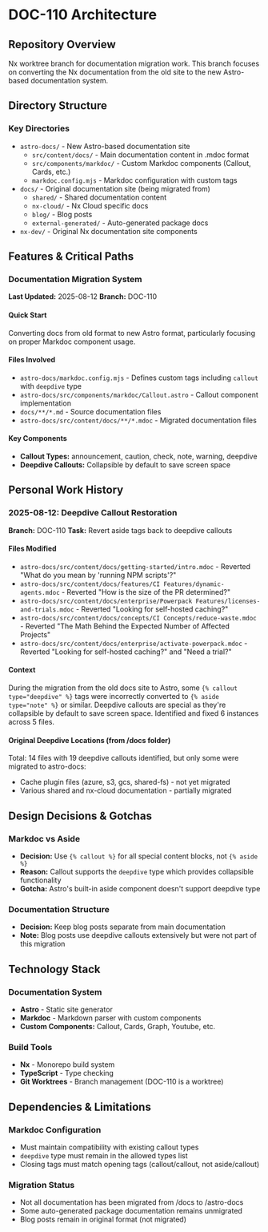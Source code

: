 # DOC-110 Architecture

## Repository Overview
Nx worktree branch for documentation migration work. This branch focuses on converting the Nx documentation from the old site to the new Astro-based documentation system.

## Directory Structure

### Key Directories
- `astro-docs/` - New Astro-based documentation site
  - `src/content/docs/` - Main documentation content in .mdoc format
  - `src/components/markdoc/` - Custom Markdoc components (Callout, Cards, etc.)
  - `markdoc.config.mjs` - Markdoc configuration with custom tags
- `docs/` - Original documentation site (being migrated from)
  - `shared/` - Shared documentation content
  - `nx-cloud/` - Nx Cloud specific docs
  - `blog/` - Blog posts
  - `external-generated/` - Auto-generated package docs
- `nx-dev/` - Original Nx documentation site components

## Features & Critical Paths

### Documentation Migration System
**Last Updated:** 2025-08-12
**Branch:** DOC-110

#### Quick Start
Converting docs from old format to new Astro format, particularly focusing on proper Markdoc component usage.

#### Files Involved
- `astro-docs/markdoc.config.mjs` - Defines custom tags including `callout` with `deepdive` type
- `astro-docs/src/components/markdoc/Callout.astro` - Callout component implementation
- `docs/**/*.md` - Source documentation files
- `astro-docs/src/content/docs/**/*.mdoc` - Migrated documentation files

#### Key Components
- **Callout Types:** announcement, caution, check, note, warning, deepdive
- **Deepdive Callouts:** Collapsible by default to save screen space

## Personal Work History

### 2025-08-12: Deepdive Callout Restoration
**Branch:** DOC-110
**Task:** Revert aside tags back to deepdive callouts

#### Files Modified
- `astro-docs/src/content/docs/getting-started/intro.mdoc` - Reverted "What do you mean by 'running NPM scripts'?"
- `astro-docs/src/content/docs/features/CI Features/dynamic-agents.mdoc` - Reverted "How is the size of the PR determined?"
- `astro-docs/src/content/docs/enterprise/Powerpack Features/licenses-and-trials.mdoc` - Reverted "Looking for self-hosted caching?"
- `astro-docs/src/content/docs/concepts/CI Concepts/reduce-waste.mdoc` - Reverted "The Math Behind the Expected Number of Affected Projects"
- `astro-docs/src/content/docs/enterprise/activate-powerpack.mdoc` - Reverted "Looking for self-hosted caching?" and "Need a trial?"

#### Context
During the migration from the old docs site to Astro, some `{% callout type="deepdive" %}` tags were incorrectly converted to `{% aside type="note" %}` or similar. Deepdive callouts are special as they're collapsible by default to save screen space. Identified and fixed 6 instances across 5 files.

#### Original Deepdive Locations (from /docs folder)
Total: 14 files with 19 deepdive callouts identified, but only some were migrated to astro-docs:
- Cache plugin files (azure, s3, gcs, shared-fs) - not yet migrated
- Various shared and nx-cloud documentation - partially migrated

## Design Decisions & Gotchas

### Markdoc vs Aside
- **Decision:** Use `{% callout %}` for all special content blocks, not `{% aside %}`
- **Reason:** Callout supports the `deepdive` type which provides collapsible functionality
- **Gotcha:** Astro's built-in aside component doesn't support deepdive type

### Documentation Structure
- **Decision:** Keep blog posts separate from main documentation
- **Note:** Blog posts use deepdive callouts extensively but were not part of this migration

## Technology Stack

### Documentation System
- **Astro** - Static site generator
- **Markdoc** - Markdown parser with custom components
- **Custom Components:** Callout, Cards, Graph, Youtube, etc.

### Build Tools
- **Nx** - Monorepo build system
- **TypeScript** - Type checking
- **Git Worktrees** - Branch management (DOC-110 is a worktree)

## Dependencies & Limitations

### Markdoc Configuration
- Must maintain compatibility with existing callout types
- `deepdive` type must remain in the allowed types list
- Closing tags must match opening tags (callout/callout, not aside/callout)

### Migration Status
- Not all documentation has been migrated from /docs to /astro-docs
- Some auto-generated package documentation remains unmigrated
- Blog posts remain in original format (not migrated)